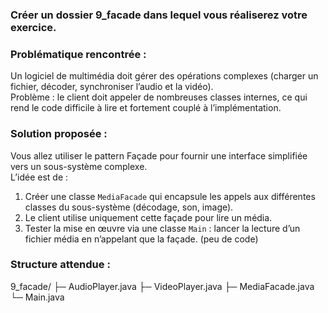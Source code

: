### Créer un dossier 9_facade dans lequel vous réaliserez votre exercice.

### Problématique rencontrée :
Un logiciel de multimédia doit gérer des opérations complexes (charger un fichier, décoder, synchroniser l’audio et la vidéo).  
Problème : le client doit appeler de nombreuses classes internes, ce qui rend le code difficile à lire et fortement couplé à l’implémentation.

### Solution proposée :
Vous allez utiliser le pattern Façade pour fournir une interface simplifiée vers un sous-système complexe.  
L’idée est de :

1. Créer une classe `MediaFacade` qui encapsule les appels aux différentes classes du sous-système (décodage, son, image).  
2. Le client utilise uniquement cette façade pour lire un média.  
3. Tester la mise en œuvre via une classe `Main` : lancer la lecture d’un fichier média en n’appelant que la façade. (peu de code)

### Structure attendue : 

9_facade/
 ├─ AudioPlayer.java
 ├─ VideoPlayer.java
 ├─ MediaFacade.java
 └─ Main.java
